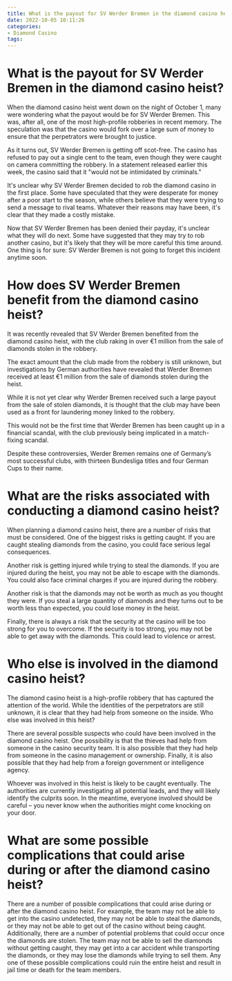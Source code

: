 ```yaml
---
title: What is the payout for SV Werder Bremen in the diamond casino heist
date: 2022-10-05 10:11:26
categories:
- Diamond Casino
tags:
---
```



#  What is the payout for SV Werder Bremen in the diamond casino heist?

When the diamond casino heist went down on the night of October 1, many were wondering what the payout would be for SV Werder Bremen. This was, after all, one of the most high-profile robberies in recent memory. The speculation was that the casino would fork over a large sum of money to ensure that the perpetrators were brought to justice.

As it turns out, SV Werder Bremen is getting off scot-free. The casino has refused to pay out a single cent to the team, even though they were caught on camera committing the robbery. In a statement released earlier this week, the casino said that it "would not be intimidated by criminals."

It's unclear why SV Werder Bremen decided to rob the diamond casino in the first place. Some have speculated that they were desperate for money after a poor start to the season, while others believe that they were trying to send a message to rival teams. Whatever their reasons may have been, it's clear that they made a costly mistake.

Now that SV Werder Bremen has been denied their payday, it's unclear what they will do next. Some have suggested that they may try to rob another casino, but it's likely that they will be more careful this time around. One thing is for sure: SV Werder Bremen is not going to forget this incident anytime soon.

#  How does SV Werder Bremen benefit from the diamond casino heist?

It was recently revealed that SV Werder Bremen benefited from the diamond casino heist, with the club raking in over €1 million from the sale of diamonds stolen in the robbery.

The exact amount that the club made from the robbery is still unknown, but investigations by German authorities have revealed that Werder Bremen received at least €1 million from the sale of diamonds stolen during the heist.

While it is not yet clear why Werder Bremen received such a large payout from the sale of stolen diamonds, it is thought that the club may have been used as a front for laundering money linked to the robbery.

This would not be the first time that Werder Bremen has been caught up in a financial scandal, with the club previously being implicated in a match-fixing scandal.

Despite these controversies, Werder Bremen remains one of Germany’s most successful clubs, with thirteen Bundesliga titles and four German Cups to their name.

#  What are the risks associated with conducting a diamond casino heist?

When planning a diamond casino heist, there are a number of risks that must be considered. One of the biggest risks is getting caught. If you are caught stealing diamonds from the casino, you could face serious legal consequences.

Another risk is getting injured while trying to steal the diamonds. If you are injured during the heist, you may not be able to escape with the diamonds. You could also face criminal charges if you are injured during the robbery.

Another risk is that the diamonds may not be worth as much as you thought they were. If you steal a large quantity of diamonds and they turns out to be worth less than expected, you could lose money in the heist.

Finally, there is always a risk that the security at the casino will be too strong for you to overcome. If the security is too strong, you may not be able to get away with the diamonds. This could lead to violence or arrest.

#  Who else is involved in the diamond casino heist?

The diamond casino heist is a high-profile robbery that has captured the attention of the world. While the identities of the perpetrators are still unknown, it is clear that they had help from someone on the inside. Who else was involved in this heist?

There are several possible suspects who could have been involved in the diamond casino heist. One possibility is that the thieves had help from someone in the casino security team. It is also possible that they had help from someone in the casino management or ownership. Finally, it is also possible that they had help from a foreign government or intelligence agency.

Whoever was involved in this heist is likely to be caught eventually. The authorities are currently investigating all potential leads, and they will likely identify the culprits soon. In the meantime, everyone involved should be careful – you never know when the authorities might come knocking on your door.

#  What are some possible complications that could arise during or after the diamond casino heist?

There are a number of possible complications that could arise during or after the diamond casino heist. For example, the team may not be able to get into the casino undetected, they may not be able to steal the diamonds, or they may not be able to get out of the casino without being caught. Additionally, there are a number of potential problems that could occur once the diamonds are stolen. The team may not be able to sell the diamonds without getting caught, they may get into a car accident while transporting the diamonds, or they may lose the diamonds while trying to sell them. Any one of these possible complications could ruin the entire heist and result in jail time or death for the team members.